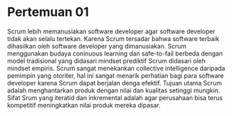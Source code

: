 # Pertemuan 01

Scrum lebih memanusiakan software developer agar software developer tidak akan selalu tertekan. Karena Scrum tersadar bahwa software terbaik dihasilkan oleh software developer yang dimanusiakan. Scrum menggunakan budaya coninuous learning dan safe-to-fail berbeda dengan model tradisional yang didasari mindset prediktif Scrum didasari oleh mindset empiris. Scrum sangat menekankan collective intelligence daripada pemimpin yang otoriter, hal ini sangat menarik perhatian bagi para software developer karena Scrum dapat berjalan denga efektif. Tujuan utama Scrum adalah menghantarkan produk dengan nilai dan kualitas setinggi mungkin. Sifat Srum yang iteratid dan inkremental adalah agar perusahaan bisa terus kompetitif meningkatkan nilai produk mereka dipasar.
